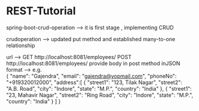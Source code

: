 # REST-Tutorial

spring-boot-crud-operation --> it is first stage , implementing CRUD 

crudoperation  -->  updated put method and established many-to-one relationship


url -->  GET   http://localhost:8081/employees/
          POST   http://localhost:8081/employees/
          provide body in post method inJSON format --> e.g.  
{
"name": "Gajendra",
"email": "gajendra@yopmail.com",
"phoneNo": "+919320012000",
"address":[
{
"street1": "123, Tilak Nagar",
"street2": "A.B. Road",
"city": "Indore",
"state": "M.P.",
"country": "India"
},
{
"street1": "23, Mahavir Nagar",
"street2": "Ring Road",
"city": "Indore",
"state": "M.P.",
"country": "India"
}
]
}



